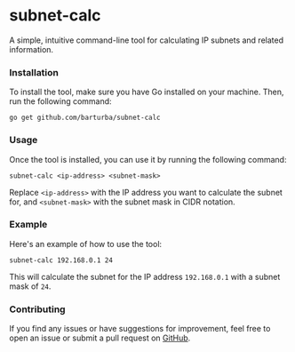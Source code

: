 # subnet-calc

A simple, intuitive command-line tool for calculating IP subnets and related information.

### Installation

To install the tool, make sure you have Go installed on your machine. Then, run the following command:

```shell
go get github.com/barturba/subnet-calc
```

### Usage

Once the tool is installed, you can use it by running the following command:

```shell
subnet-calc <ip-address> <subnet-mask>
```

Replace `<ip-address>` with the IP address you want to calculate the subnet for, and `<subnet-mask>` with the subnet mask in CIDR notation.

### Example

Here's an example of how to use the tool:

```shell
subnet-calc 192.168.0.1 24
```

This will calculate the subnet for the IP address `192.168.0.1` with a subnet mask of `24`.

### Contributing

If you find any issues or have suggestions for improvement, feel free to open an issue or submit a pull request on [GitHub](https://github.com/barturba/subnet-calc).
